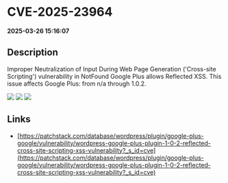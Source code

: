 # CVE-2025-23964

**2025-03-26 15:16:07**

## Description
Improper Neutralization of Input During Web Page Generation ('Cross-site Scripting') vulnerability in NotFound Google Plus allows Reflected XSS. This issue affects Google Plus: from n/a through 1.0.2.

![](https://img.shields.io/static/v1?label=Score&message=7.1&color=red)
![](https://img.shields.io/static/v1?label=Severity&message=HIGH&color=red)
![](https://img.shields.io/static/v1?label=CWE&message=XSS&color=green)

## Links
- [https://patchstack.com/database/wordpress/plugin/google-plus-google/vulnerability/wordpress-google-plus-plugin-1-0-2-reflected-cross-site-scripting-xss-vulnerability?_s_id=cve](https://patchstack.com/database/wordpress/plugin/google-plus-google/vulnerability/wordpress-google-plus-plugin-1-0-2-reflected-cross-site-scripting-xss-vulnerability?_s_id=cve)

